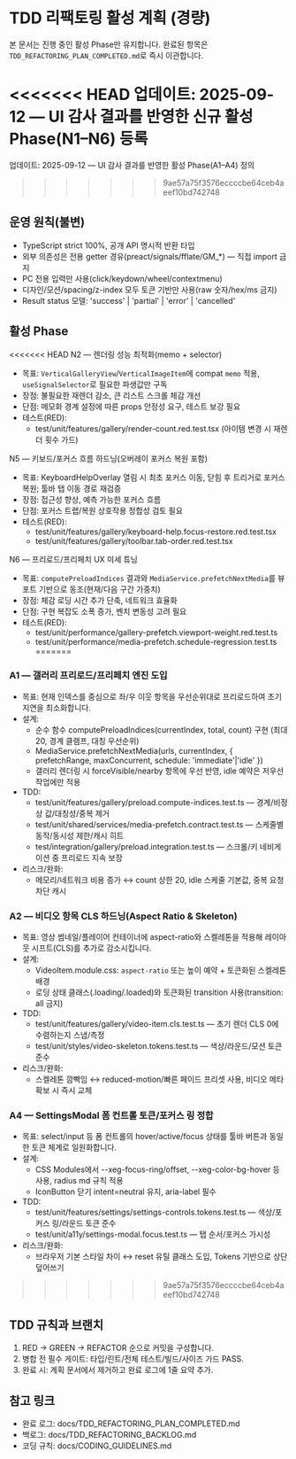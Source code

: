 # TDD 리팩토링 활성 계획 (경량)

본 문서는 진행 중인 활성 Phase만 유지합니다. 완료된 항목은
`TDD_REFACTORING_PLAN_COMPLETED.md`로 즉시 이관합니다.

<<<<<<< HEAD
업데이트: 2025-09-12 — UI 감사 결과를 반영한 신규 활성 Phase(N1–N6) 등록
=======
업데이트: 2025-09-12 — UI 감사 결과를 반영한 활성 Phase(A1–A4) 정의
>>>>>>> 9ae57a75f3576eccccbe64ceb4aeef10bd742748

## 운영 원칙(불변)

- TypeScript strict 100%, 공개 API 명시적 반환 타입
- 외부 의존성은 전용 getter 경유(preact/signals/fflate/GM\_\*) — 직접 import
  금지
- PC 전용 입력만 사용(click/keydown/wheel/contextmenu)
- 디자인/모션/spacing/z-index 모두 토큰 기반만 사용(raw 숫자/hex/ms 금지)
- Result status 모델: 'success' | 'partial' | 'error' | 'cancelled'

## 활성 Phase

<<<<<<< HEAD
N2 — 렌더링 성능 최적화(memo + selector)

- 목표: `VerticalGalleryView`/`VerticalImageItem`에 compat `memo` 적용,
  `useSignalSelector`로 필요한 파생값만 구독
- 장점: 불필요한 재렌더 감소, 큰 리스트 스크롤 체감 개선
- 단점: 메모화 경계 설정에 따른 props 안정성 요구, 테스트 보강 필요
- 테스트(RED):
  - test/unit/features/gallery/render-count.red.test.tsx (아이템 변경 시 재렌더
    횟수 가드)

N5 — 키보드/포커스 흐름 하드닝(오버레이 포커스 복원 포함)

- 목표: KeyboardHelpOverlay 열림 시 최초 포커스 이동, 닫힘 후 트리거로 포커스
  복원; 툴바 탭 이동 경로 재검증
- 장점: 접근성 향상, 예측 가능한 포커스 흐름
- 단점: 포커스 트랩/복원 상호작용 정합성 검토 필요
- 테스트(RED):
  - test/unit/features/gallery/keyboard-help.focus-restore.red.test.tsx
  - test/unit/features/gallery/toolbar.tab-order.red.test.tsx

N6 — 프리로드/프리페치 UX 미세 튜닝

- 목표: `computePreloadIndices` 결과와 `MediaService.prefetchNextMedia`를 뷰포트
  기반으로 동조(현재/다음 구간 가중치)
- 장점: 체감 로딩 시간 추가 단축, 네트워크 효율화
- 단점: 구현 복잡도 소폭 증가, 벤치 변동성 고려 필요
- 테스트(RED):
  - test/unit/performance/gallery-prefetch.viewport-weight.red.test.ts
  - test/unit/performance/media-prefetch.schedule-regression.test.ts
=======
### A1 — 갤러리 프리로드/프리페치 엔진 도입

- 목표: 현재 인덱스를 중심으로 좌/우 이웃 항목을 우선순위대로 프리로드하여 초기
  지연을 최소화합니다.
- 설계:
  - 순수 함수 computePreloadIndices(currentIndex, total, count) 구현 (최대 20,
    경계 클램프, 대칭 우선순위)
  - MediaService.prefetchNextMedia(urls, currentIndex, { prefetchRange,
    maxConcurrent, schedule: 'immediate'|'idle' })
  - 갤러리 렌더링 시 forceVisible/nearby 항목에 우선 반영, idle 예약은 저우선
    작업에만 적용
- TDD:
  - test/unit/features/gallery/preload.compute-indices.test.ts — 경계/비정상
    값/대칭성/중복 제거
  - test/unit/shared/services/media-prefetch.contract.test.ts — 스케줄별
    동작/동시성 제한/캐시 히트
  - test/integration/gallery/preload.integration.test.ts — 스크롤/키 네비게이션
    중 프리로드 지속 보장
- 리스크/완화:
  - 메모리/네트워크 비용 증가 ↔ count 상한 20, idle 스케줄 기본값, 중복 요청
    차단 캐시

### A2 — 비디오 항목 CLS 하드닝(Aspect Ratio & Skeleton)

- 목표: 영상 썸네일/플레이어 컨테이너에 aspect-ratio와 스켈레톤을 적용해
  레이아웃 시프트(CLS)를 추가로 감소시킵니다.
- 설계:
  - VideoItem.module.css: `aspect-ratio` 또는 높이 예약 + 토큰화된 스켈레톤 배경
  - 로딩 상태 클래스(.loading/.loaded)와 토큰화된 transition 사용(transition:
    all 금지)
- TDD:
  - test/unit/features/gallery/video-item.cls.test.ts — 초기 렌더 CLS 0에
    수렴하는지 스냅/측정
  - test/unit/styles/video-skeleton.tokens.test.ts — 색상/라운드/모션 토큰 준수
- 리스크/완화:
  - 스켈레톤 깜빡임 ↔ reduced-motion/빠른 페이드 프리셋 사용, 비디오 메타 확보
    시 즉시 교체

### A4 — SettingsModal 폼 컨트롤 토큰/포커스 링 정합

- 목표: select/input 등 폼 컨트롤의 hover/active/focus 상태를 툴바 버튼과 동일한
  토큰 체계로 일원화합니다.
- 설계:
  - CSS Modules에서 --xeg-focus-ring/offset, --xeg-color-bg-hover 등 사용,
    radius md 규칙 적용
  - IconButton 닫기 intent=neutral 유지, aria-label 필수
- TDD:
  - test/unit/features/settings/settings-controls.tokens.test.ts — 색상/포커스
    링/라운드 토큰 준수
  - test/unit/a11y/settings-modal.focus.test.ts — 탭 순서/포커스 가시성
- 리스크/완화:
  - 브라우저 기본 스타일 차이 ↔ reset 유틸 클래스 도입, Tokens 기반으로 상단
    덮어쓰기
>>>>>>> 9ae57a75f3576eccccbe64ceb4aeef10bd742748

## TDD 규칙과 브랜치

1. RED → GREEN → REFACTOR 순으로 커밋을 구성합니다.
2. 병합 전 필수 게이트: 타입/린트/전체 테스트/빌드/사이즈 가드 PASS.
3. 완료 시: 계획 문서에서 제거하고 완료 로그에 1줄 요약 추가.

## 참고 링크

- 완료 로그: docs/TDD_REFACTORING_PLAN_COMPLETED.md
- 백로그: docs/TDD_REFACTORING_BACKLOG.md
- 코딩 규칙: docs/CODING_GUIDELINES.md
